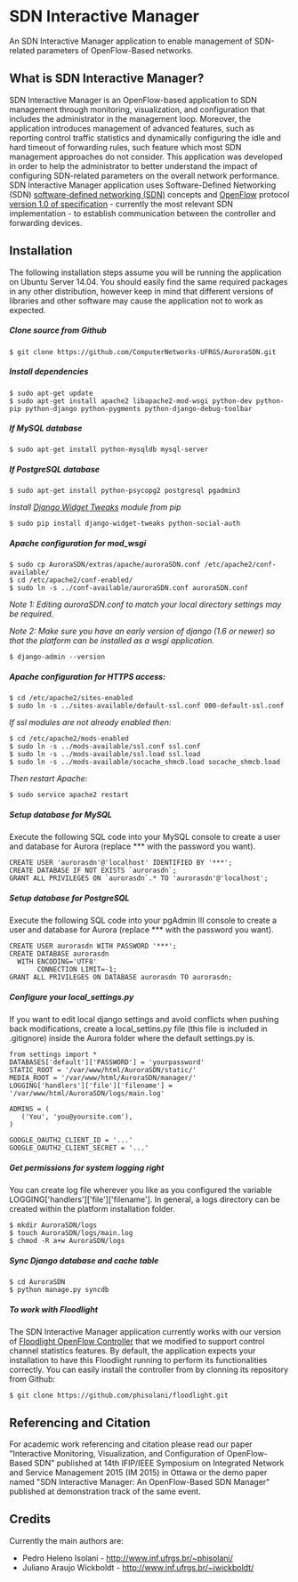SDN Interactive Manager
======

An SDN Interactive Manager application to enable management of SDN-related parameters of OpenFlow-Based networks.

What is SDN Interactive Manager?
-----------

SDN Interactive Manager is an OpenFlow-based application to SDN management through monitoring, visualization, and configuration that includes the administrator in the management loop. Moreover, the application introduces management of advanced features, such as reporting control traffic statistics and dynamically configuring the idle and hard timeout of forwarding rules, such feature which most SDN management approaches do not consider. This application was developed in order to help the administrator to better understand the impact of configuring SDN-related parameters on the overall network performance. SDN Interactive Manager application uses Software-Defined Networking (SDN) [software-defined networking (SDN)](https://www.opennetworking.org/) concepts and [OpenFlow](https://www.opennetworking.org/sdn-resources/onf-specifications/openflow) protocol [version 1.0 of specification](https://www.opennetworking.org/images/stories/downloads/sdn-resources/onf-specifications/openflow/openflow-spec-v1.0.0.pdf) - currently the most relevant SDN implementation - to establish communication between the controller and forwarding devices.


Installation
-----------

The following installation steps assume you will be running the application on Ubuntu Server 14.04. You should easily find the same required packages in any other distribution, however keep in mind that different versions of libraries and other software may cause the application not to work as expected.

##### Clone source from Github

```
$ git clone https://github.com/ComputerNetworks-UFRGS/AuroraSDN.git
```

##### Install dependencies

```
$ sudo apt-get update
$ sudo apt-get install apache2 libapache2-mod-wsgi python-dev python-pip python-django python-pygments python-django-debug-toolbar
```

##### If MySQL database

```
$ sudo apt-get install python-mysqldb mysql-server
```

##### If PostgreSQL database

```
$ sudo apt-get install python-psycopg2 postgresql pgadmin3
```

*Install [Django Widget Tweaks](https://github.com/kmike/django-widget-tweaks) module from pip*

```
$ sudo pip install django-widget-tweaks python-social-auth
```

##### Apache configuration for mod_wsgi

```
$ sudo cp AuroraSDN/extras/apache/auroraSDN.conf /etc/apache2/conf-available/
$ cd /etc/apache2/conf-enabled/
$ sudo ln -s ../conf-available/auroraSDN.conf auroraSDN.conf
```

*Note 1: Editing auroraSDN.conf to match your local directory settings may be required.*

*Note 2: Make sure you have an early version of django (1.6 or newer) so that the platform can be installed as a wsgi application.*

```
$ django-admin --version
```

##### Apache configuration for HTTPS access:

```
$ cd /etc/apache2/sites-enabled
$ sudo ln -s ../sites-available/default-ssl.conf 000-default-ssl.conf
```

*If ssl modules are not already enabled then:*

```
$ cd /etc/apache2/mods-enabled
$ sudo ln -s ../mods-available/ssl.conf ssl.conf
$ sudo ln -s ../mods-available/ssl.load ssl.load
$ sudo ln -s ../mods-available/socache_shmcb.load socache_shmcb.load
```

*Then restart Apache:*

```
$ sudo service apache2 restart
```

##### Setup database for MySQL

Execute the following SQL code into your MySQL console to create a user and database for Aurora (replace *** with the password you want). 

```
CREATE USER 'aurorasdn'@'localhost' IDENTIFIED BY '***';
CREATE DATABASE IF NOT EXISTS `aurorasdn`;
GRANT ALL PRIVILEGES ON `aurorasdn`.* TO 'aurorasdn'@'localhost';
```

##### Setup database for PostgreSQL

Execute the following SQL code into your pgAdmin III console to create a user and database for Aurora (replace *** with the password you want). 

```
CREATE USER aurorasdn WITH PASSWORD '***';
CREATE DATABASE aurorasdn
  WITH ENCODING='UTF8'
       CONNECTION LIMIT=-1;
GRANT ALL PRIVILEGES ON DATABASE aurorasdn TO aurorasdn;
```


##### Configure your local_settings.py

If you want to edit local django settings and avoid conflicts when pushing back modifications, create a local_settins.py file (this file is included in .gitignore) inside the Aurora folder where the default settings.py is.

```
from settings import *
DATABASES['default']['PASSWORD'] = 'yourpassword'
STATIC_ROOT = '/var/www/html/AuroraSDN/static/'
MEDIA_ROOT = '/var/www/html/AuroraSDN/manager/'
LOGGING['handlers']['file']['filename'] = '/var/www/html/AuroraSDN/logs/main.log'

ADMINS = (
   ('You', 'you@yoursite.com'),
)

GOOGLE_OAUTH2_CLIENT_ID = '...'
GOOGLE_OAUTH2_CLIENT_SECRET = '...'
```

##### Get permissions for system logging right

You can create log file wherever you like as you configured the variable LOGGING['handlers']['file']['filename']. In general, a logs directory can be created within the platform installation folder.

```
$ mkdir AuroraSDN/logs
$ touch AuroraSDN/logs/main.log
$ chmod -R a+w AuroraSDN/logs
```

##### Sync Django database and cache table

```
$ cd AuroraSDN
$ python manage.py syncdb
```

##### To work with Floodlight

The SDN Interactive Manager application currently works with our version of [Floodlight OpenFlow Controller](https://github.com/phisolani/floodlight) that we modified to support control channel statistics features. By default, the application expects your installation to have this Floodlight running to perform its functionalities correctly. You can easily install the controller from by clonning its repository from Github:

```
$ git clone https://github.com/phisolani/floodlight.git
```

Referencing and Citation
-----------

For academic work referencing and citation please read our paper "Interactive Monitoring, Visualization, and Configuration of OpenFlow-Based SDN" published at 14th IFIP/IEEE Symposium on Integrated Network and Service Management 2015 (IM 2015) in Ottawa or the demo paper named "SDN Interactive Manager: An OpenFlow-Based SDN Manager" published at demonstration track of the same event.


Credits
-----------

Currently the main authors are:

 * Pedro Heleno Isolani - http://www.inf.ufrgs.br/~phisolani/
 * Juliano Araujo Wickboldt - http://www.inf.ufrgs.br/~jwickboldt/
